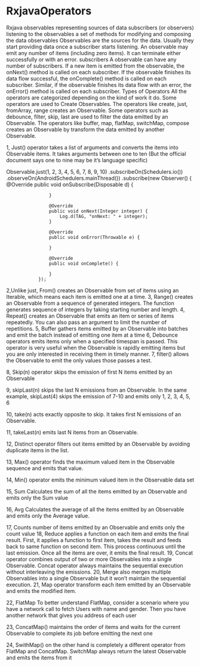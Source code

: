 # RxjavaOperators
Rxjava 
observables representing sources of data
subscribers (or observers) listening to the observables
a set of methods for modifying and composing the data
observables 
Observables are the sources for the data. Usually they start providing data once a subscriber starts listening. An observable may emit any number of items (including zero items). It can terminate either successfully or with an error. 
subscribers
              A observable can have any number of subscribers. If a new item is emitted from the                                           observable, the onNext() method is called on each subscriber. If the observable finishes its data flow successful, the onComplete() method is called on each subscriber. Similar, if the observable finishes its data flow with an error, the onError() method is called on each subscriber.
Types of Operators
All the operators are categorized depending on the kind of work it do. Some operators are used to Create Observables. The operators like create, just, fromArray, range creates an Observable.
Some operators such as debounce, filter, skip, last are used to filter the data emitted by an Observable. The operators like buffer, map, flatMap, switchMap, compose creates an Observable by transform the data emitted by another Observable.

1, Just() operator takes a list of arguments and converts the items into Observable items. It takes arguments between one to ten (But the official document says one to nine may be it’s language specific)

Observable.just(1, 2, 3, 4, 5, 6, 7, 8, 9, 10)
                .subscribeOn(Schedulers.io())
                .observeOn(AndroidSchedulers.mainThread())
                .subscribe(new Observer<Integer>() {
                    @Override
                    public void onSubscribe(Disposable d) {
 
                    }
 
                    @Override
                    public void onNext(Integer integer) {
                        Log.d(TAG, "onNext: " + integer);
                    }
 
                    @Override
                    public void onError(Throwable e) {
 
                    }
 
                    @Override
                    public void onComplete() {
 
                    }
                });

2,Unlike just, From() creates an Observable from set of items using an Iterable, which means each item is emitted one at a time.
3, Range() creates an Observable from a sequence of generated integers. The function generates sequence of integers by taking starting number and length.
4, Repeat() creates an Observable that emits an item or series of items repeatedly. You can also pass an argument to limit the number of repetitions.
5, Buffer gathers items emitted by an Observable into batches and emit the batch instead of emitting one item at a time
6, Debounce operators emits items only when a specified timespan is passed. This operator is very useful when the Observable is rapidly emitting items but you are only interested in receiving them in timely manner.
7, filter() allows the Observable to emit the only values those passes a test.

8, Skip(n) operator skips the emission of first N items emitted by an Observable

9, skipLast(n) skips the last N emissions from an Observable. In the same example, skipLast(4) skips the emission of 7-10 and emits only 1, 2, 3, 4, 5, 6

10, take(n) acts exactly opposite to skip. It takes first N emissions of an Observable.

11, takeLast(n) emits last N items from an Observable.

12, Distinct operator filters out items emitted by an Observable by avoiding duplicate items in the list.

13, Max() operator finds the maximum valued item in the Observable sequence and emits that value.

14, Min() operator emits the minimum valued item in the Observable data set

15, Sum Calculates the sum of all the items emitted by an Observable and emits only the Sum value

16, Avg Calculates the average of all the items emitted by an Observable and emits only the Average value.

17, Counts number of items emitted by an Observable and emits only the count value
18, Reduce applies a function on each item and emits the final result. First, it applies a function to first item, takes the result and feeds back to same function on second item. This process continuous until the last emission. Once all the items are over, it emits the final result.
19, Concat operator combines output of two or more Observables into a single Observable. Concat operator always maintains the sequential execution without interleaving the emissions.
20, Merge also merges multiple Observables into a single Observable but it won’t maintain the sequential execution.
21, Map operator transform each item emitted by an Observable and emits the modified item.

22, FlatMap To better understand FlatMap, consider a scenario where you have a network call to fetch Users with name and gender. Then you have another network that gives you address of each user

23, ConcatMap() maintains the order of items and waits for the current Observable to complete its job before emitting the next one

24, SwithMap() on the other hand is completely a different operator from FlatMap and ConcatMap. SwitchMap always return the latest Observable and emits the items from it









